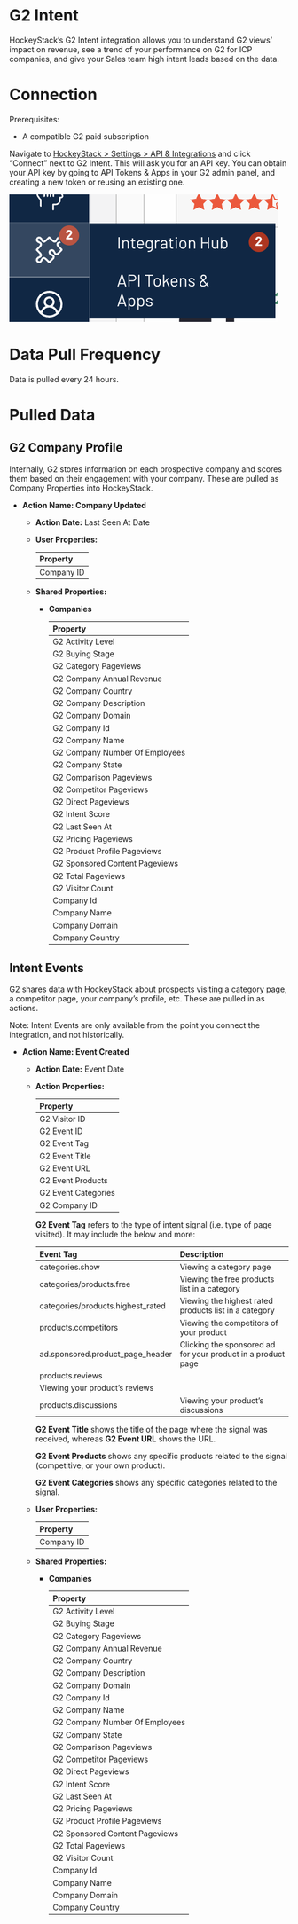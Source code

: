 # G2 Intent

HockeyStack’s G2 Intent integration allows you to understand G2 views’ impact on revenue, see a trend of your performance on G2 for ICP companies, and give your Sales team high intent leads based on the data.

# Connection

Prerequisites:

- A compatible G2 paid subscription

Navigate to [HockeyStack > Settings > API & Integrations](https://hockeystack.com/dashboard/settings?tab=5) and click “Connect” next to G2 Intent. This will ask you for an API key. You can obtain your API key by going to API Tokens & Apps in your G2 admin panel, and creating a new token or reusing an existing one.

![Screenshot 2024-03-29 at 09.26.38.png](G2-Intent/Screenshot_2024-03-29_at_09.26.38.png)

# Data Pull Frequency

Data is pulled every 24 hours.

# Pulled Data

## G2 Company Profile

Internally, G2 stores information on each prospective company and scores them based on their engagement with your company. These are pulled as Company Properties into HockeyStack.

- **Action Name: Company Updated**
    - **Action Date:** Last Seen At Date
    - **User Properties:**
        
        
        | **Property** |
        | --- |
        | Company ID |
    - **Shared Properties:**
        - **Companies**
            
            
            | **Property** |
            | --- |
            | G2 Activity Level |
            | G2 Buying Stage |
            | G2 Category Pageviews |
            | G2 Company Annual Revenue |
            | G2 Company Country |
            | G2 Company Description |
            | G2 Company Domain |
            | G2 Company Id |
            | G2 Company Name |
            | G2 Company Number Of Employees |
            | G2 Company State |
            | G2 Comparison Pageviews |
            | G2 Competitor Pageviews |
            | G2 Direct Pageviews |
            | G2 Intent Score |
            | G2 Last Seen At |
            | G2 Pricing Pageviews |
            | G2 Product Profile Pageviews |
            | G2 Sponsored Content Pageviews |
            | G2 Total Pageviews |
            | G2 Visitor Count |
            | Company Id |
            | Company Name |
            | Company Domain |
            | Company Country |
    

## Intent Events

G2 shares data with HockeyStack about prospects visiting a category page, a competitor page, your company’s profile, etc. These are pulled in as actions.

Note: Intent Events are only available from the point you connect the integration, and not historically.

- **Action Name: Event Created**
    - **Action Date:** Event Date
    - **Action Properties:**
        
        
        | Property |
        | --- |
        | G2 Visitor ID |
        | G2 Event ID |
        | G2 Event Tag |
        | G2 Event Title |
        | G2 Event URL |
        | G2 Event Products |
        | G2 Event Categories |
        | G2 Company ID |
        
        **G2 Event Tag** refers to the type of intent signal (i.e. type of page visited). 
        It may include the below and more:
        
        | Event Tag | Description |
        | --- | --- |
        | categories.show | Viewing a category page |
        | categories/products.free | Viewing the free products list in a category |
        | categories/products.highest_rated | Viewing the highest rated products list in a category |
        | products.competitors | Viewing the competitors of your product |
        | ad.sponsored.product_page_header | Clicking the sponsored ad for your product in a product page |
        | products.reviews
         | Viewing your product’s reviews |
        | products.discussions | Viewing your product’s discussions |
        
        **G2 Event Title** shows the title of the page where the signal was received, whereas **G2 Event URL** shows the URL.
        
        **G2 Event Products** shows any specific products related to the signal (competitive, or your own product).
        
        **G2 Event Categories** shows any specific categories related to the signal.
        
    - **User Properties:**
        
        
        | **Property** |
        | --- |
        | Company ID |
    - **Shared Properties:**
        - **Companies**
            
            
            | **Property** |
            | --- |
            | G2 Activity Level |
            | G2 Buying Stage |
            | G2 Category Pageviews |
            | G2 Company Annual Revenue |
            | G2 Company Country |
            | G2 Company Description |
            | G2 Company Domain |
            | G2 Company Id |
            | G2 Company Name |
            | G2 Company Number Of Employees |
            | G2 Company State |
            | G2 Comparison Pageviews |
            | G2 Competitor Pageviews |
            | G2 Direct Pageviews |
            | G2 Intent Score |
            | G2 Last Seen At |
            | G2 Pricing Pageviews |
            | G2 Product Profile Pageviews |
            | G2 Sponsored Content Pageviews |
            | G2 Total Pageviews |
            | G2 Visitor Count |
            | Company Id |
            | Company Name |
            | Company Domain |
            | Company Country |